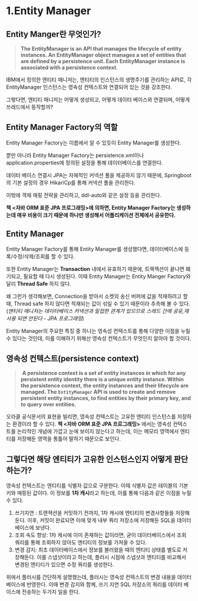 

# 1.Entity Manager

## Entity Manger란 무엇인가?

> **The EntityManager is an API that manages the lifecycle of entity instances. An EntityManager object manages a set of entities that are defined by a persistence unit. Each EntityManager instance is associated with a persistence context.**

IBM에서 정의한 엔티티 매니저는,  엔티티의 인스턴스의 생명주기를 관리하는 API로, 
각 EntityManager 인스턴스는 영속성 컨텍스트와 연결되어 있는 것을 강조한다.

그렇다면, 엔티티 매니저는 어떻게 생성되고, 어떻게 데이터 베이스와 연결되며, 어떻게 쓰레드에서 동작할까?


## Entity Manager Factory의 역할
Entity Manager Factory는 이름에서 알 수 있듯이 Entity Manager를 생성한다.

뿐만 아니라 Entity Manager Factory는 persistence.xml이나 application.properties에 정의된 설정을 통해 데이터베이스를 연결한다.

데이터 베이스 연결시 JPA는 자체적인 커넥션 풀을 제공하지 않기 때문에, Springboot의 기본 설정의 경우 HikariCp를 통해 커넥션 풀을 관리한다.

이밖에 객체 매핑 전략을 관리하고, ddl-auto와 같은 설정 등을 관리한다.

**책 <자바 ORM 표준 JPA 프로그래밍>에 의하면, Entity Manager Factory는 생성하는데 매우 비용이 크기 때문에 하나만 생성해서 어플리케이션 전체에서 공유한다.**

## Entity Manager
Entity Manager Factory를 통해 Entity Manager를 생성했다면,
데이터베이스에 등록/수정/삭제/조회를 할 수 있다. 

또한 Entity Manager는 **Transaction** 내에서 유효하기 때문에, 트랙젝션이 끝나면 폐기되고, 필요할 때 다시 생성된다. 이때 Entity Manager는 Entity Manger Factory와 달리 **Thread Safe** 하지 않다.

왜 그런가 생각해보면, Connection을 받아서 소켓의 송신 버퍼에 값을 적재하려고 할 때, Thread safe 하지 않다면 적재되는 값이 섞일 수 있기 때문이라 추측해 볼 수 있다.(*엔티티 매니저는 데이터베이스 커넥션과 밀접한 관계가 있으므로 스레드 간에 공유,재사용 되면 안된다 - JPA 프로그래밍*)

Entity Manager의 주요한 특징 중 하나는 영속성 컨텍스트를 통해 다양한 이점을 누릴 수 있다는 것인데,
이를 이해하기 위해선 영속성 컨텍스트가 무엇인지 알아야 할 것이다.


## 영속성 컨텍스트(persistence context)

> **A persistence context is a set of entity instances in which for any persistent entity identity there is a unique entity instance. Within the persistence context, the entity instances and their lifecycle are managed. The `EntityManager` API is used to create and remove persistent entity instances, to find entities by their primary key, and to query over entities.**

오라클 공식문서의 표현을 빌리면, 영속성 컨텍스트는 고유한 엔티티 인스턴스를 저장하는 환경이라 할 수 있다.
**책 <자바 ORM 표준 JPA 프로그래밍>** 에서는 영속성 컨텍스트를 논리적인 개념에 가깝고 눈에 보이지 않는다고 하는데, 이는 메모리 영역에서 엔티티를 저장해둔 영역을 통틀어 말하기 때문으로 보인다.

## 그렇다면 해당 엔티티가 고유한 인스턴스인지 어떻게 판단하는가?
영속성 컨텍스트는 엔티티를 식별자 값으로 구분한다. 이때 식별자 값은 테이블의 기본 키와 매핑된 값이다.
이 정보를 **1차 캐시**라고 하는데, 이를 통해 다음과 같은 이점을 누릴 수 있다.

1. 쓰기지연 : 트랜잭션을 커밋하기 전까지, 1차 캐시에 엔티티의 변경사항들을 저장해둔다. 이후, 커밋이 완료되면 이에 맞게 내부 쿼리 저장소에 저장해둔 SQL을 데이터베이스에 보낸다.
2. 조회 속도 향상: 1차 캐시에 이미 존재하는 값이라면, 굳이 데이터베이스에서 조회 쿼리를 통해 조회하지 않아도 엔티티의 정보를 가져올 수 있다.
3. 변경 감지: 최초 데이터베이스에서 정보를 불러왔을 때의 엔티티 상태를 별도로 저장해둔다. 이를 스냅샷이라고 하는데, 플러시 시점에 스냅샷과 엔티티를 비교해서 변경된 엔티티가 있으면 수정 쿼리를 생성한다.

위에서 플러시를 간단하게 설명했는데, 플러시는 영속성 컨텍스트의 변경 내용을 데이터 베이스에 반영한다.
이때 변경 감지와 함께, 쓰기 지연 SQL 저장소의 쿼리를 데이터 베이스에 전송하는 두가지 일을 한다.